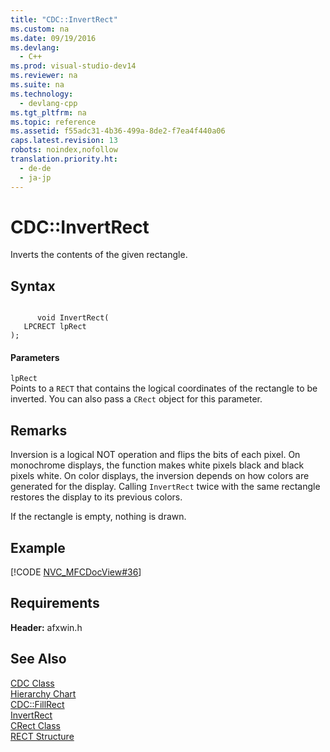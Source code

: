 ```yaml
---
title: "CDC::InvertRect"
ms.custom: na
ms.date: 09/19/2016
ms.devlang: 
  - C++
ms.prod: visual-studio-dev14
ms.reviewer: na
ms.suite: na
ms.technology: 
  - devlang-cpp
ms.tgt_pltfrm: na
ms.topic: reference
ms.assetid: f55adc31-4b36-499a-8de2-f7ea4f440a06
caps.latest.revision: 13
robots: noindex,nofollow
translation.priority.ht: 
  - de-de
  - ja-jp
---
```

# CDC::InvertRect
Inverts the contents of the given rectangle.  
  
## Syntax  
  
```  
  
      void InvertRect(  
   LPCRECT lpRect   
);  
```  
  
#### Parameters  
 `lpRect`  
 Points to a `RECT` that contains the logical coordinates of the rectangle to be inverted. You can also pass a `CRect` object for this parameter.  
  
## Remarks  
 Inversion is a logical NOT operation and flips the bits of each pixel. On monochrome displays, the function makes white pixels black and black pixels white. On color displays, the inversion depends on how colors are generated for the display. Calling `InvertRect` twice with the same rectangle restores the display to its previous colors.  
  
 If the rectangle is empty, nothing is drawn.  
  
## Example  
 [!CODE [NVC_MFCDocView#36](../CodeSnippet/VS_Snippets_Cpp/NVC_MFCDocView#36)]  
  
## Requirements  
 **Header:** afxwin.h  
  
## See Also  
 [CDC Class](../vs140/CDC-Class.md)   
 [Hierarchy Chart](../vs140/Hierarchy-Chart.md)   
 [CDC::FillRect](../vs140/CDC--FillRect.md)   
 [InvertRect](http://msdn.microsoft.com/library/windows/desktop/dd145007)   
 [CRect Class](../vs140/CRect-Class.md)   
 [RECT Structure](../vs140/RECT-Structure.md)